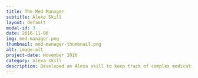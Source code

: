 ```yaml
---
title: The Med Manager
subtitle: Alexa Skill
layout: default
modal-id: 3
date: 2016-11-06
img: med-manager.png
thumbnail: med-manager-thumbnail.png
alt: image-alt
project-date: November 2016
category: alexa skill
description: Developed an Alexa skill to keep track of complex medication schedules. Won "Best Health Communications Hack" at ArchHacks.
---
```

